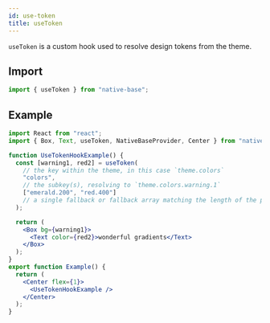 ```yaml
---
id: use-token
title: useToken
---
```


`useToken` is a custom hook used to resolve design tokens from the theme.

## Import

```jsx
import { useToken } from "native-base";
```

## Example

```jsx isLive=true
import React from "react";
import { Box, Text, useToken, NativeBaseProvider, Center } from "native-base";

function UseTokenHookExample() {
  const [warning1, red2] = useToken(
    // the key within the theme, in this case `theme.colors`
    "colors",
    // the subkey(s), resolving to `theme.colors.warning.1`
    ["emerald.200", "red.400"]
    // a single fallback or fallback array matching the length of the previous arg
  );

  return (
    <Box bg={warning1}>
      <Text color={red2}>wonderful gradients</Text>
    </Box>
  );
}
export function Example() {
  return (
    <Center flex={1}>
      <UseTokenHookExample />
    </Center>
  );
}
```

